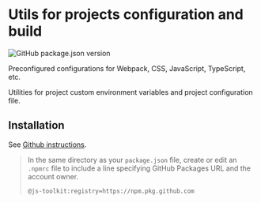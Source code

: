 # Utils for projects configuration and build

![GitHub package.json version](https://img.shields.io/github/package-json/v/js-toolkit/configs)

Preconfigured configurations for Webpack, CSS, JavaScript, TypeScript, etc.

Utilities for project custom environment variables and project configuration file.

## Installation

See [Github instructions](https://docs.github.com/en/packages/working-with-a-github-packages-registry/working-with-the-npm-registry#installing-a-package).

> In the same directory as your `package.json` file, create or edit an `.npmrc` file to include a line specifying GitHub Packages URL and the account owner.
>
> ```
> @js-toolkit:registry=https://npm.pkg.github.com
> ```
